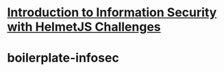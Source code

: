 # [Introduction to Information Security with HelmetJS Challenges](https://www.freecodecamp.org/learn/information-security/information-security-with-helmetjs/)
# boilerplate-infosec
